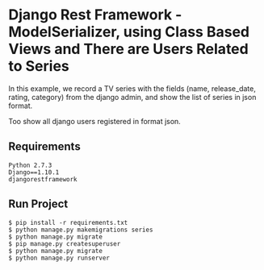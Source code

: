 # Django Rest Framework - ModelSerializer, using Class Based Views and There are Users Related to Series

In this example, we record a TV series with the fields (name, release_date, rating, category)
from the django admin, and show the list of series in json format.

Too show all django users registered in format json.

## Requirements
```
Python 2.7.3
Django==1.10.1
djangorestframework
```

## Run Project
```
$ pip install -r requirements.txt
$ python manage.py makemigrations series
$ python manage.py migrate
$ pip manage.py createsuperuser
$ python manage.py migrate
$ python manage.py runserver
```
